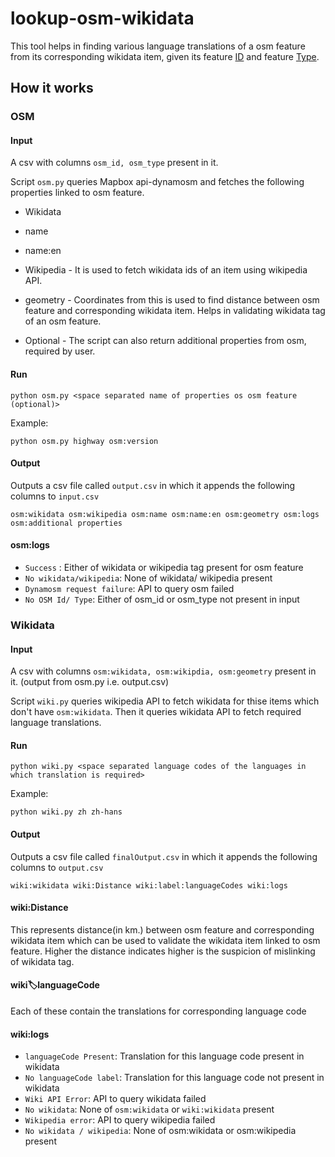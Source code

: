 # lookup-osm-wikidata
This tool helps in finding various language translations of a osm feature from its corresponding wikidata item, given its feature [ID](http://wiki.openstreetmap.org/wiki/ID) and feature [Type](https://wiki.openstreetmap.org/wiki/Elements). 

## How it works

### OSM

#### Input
A csv with columns `osm_id, osm_type` present in it.

Script `osm.py` queries Mapbox api-dynamosm and fetches the following properties linked to osm feature.

- Wikidata
- name
- name:en
- Wikipedia - It is used to fetch wikidata ids of an item using wikipedia API.
- geometry - Coordinates from this is used to find distance between osm feature and corresponding wikidata item. Helps in validating wikidata tag of an osm feature.

- Optional - The script can also return additional properties from osm, required by user.

#### Run

`python osm.py <space separated name of properties os osm feature (optional)>`

Example:

`python osm.py highway osm:version`

#### Output

Outputs a csv file called `output.csv` in which it appends the following columns to `input.csv`

`osm:wikidata osm:wikipedia osm:name osm:name:en osm:geometry osm:logs osm:additional properties`

#### osm:logs

- `Success` : Either of wikidata or wikipedia tag present for osm feature
- `No wikidata/wikipedia`: None of wikidata/ wikipedia present
- `Dynamosm request failure`: API to query osm failed
- `No OSM Id/ Type`: Either of osm_id or osm_type not present in input


### Wikidata

#### Input
A csv with columns `osm:wikidata, osm:wikipdia, osm:geometry` present in it. (output from osm.py i.e. output.csv)

Script `wiki.py` queries wikipedia API to fetch wikidata for thise items which don't have `osm:wikidata`. Then it queries wikidata API to fetch required language translations.

#### Run
`python wiki.py <space separated language codes of the languages in which translation is required>`

Example:

`python wiki.py zh zh-hans`

#### Output

Outputs a csv file called `finalOutput.csv` in which it appends the following columns to `output.csv`

`wiki:wikidata wiki:Distance wiki:label:languageCodes wiki:logs`

#### wiki:Distance

This represents distance(in km.) between osm feature and corresponding wikidata item which can be used to validate the wikidata item linked to osm feature. Higher the distance indicates higher is the suspicion of mislinking of wikidata tag.

#### wiki:label:languageCode

Each of these contain the translations for corresponding language code

#### wiki:logs

- `languageCode Present`: Translation for this language code present in wikidata
- `No languageCode label`: Translation for this language code not present in wikidata
- `Wiki API Error`: API to query wikidata failed
- `No wikidata`: None of `osm:wikidata` or `wiki:wikidata` present
- `Wikipedia error`: API to query wikipedia failed
- `No wikidata / wikipedia`: None of osm:wikidata or osm:wikipedia present
